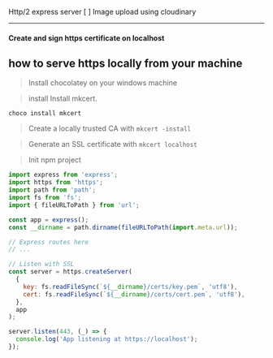 Http/2 express server
[ ] Image upload using cloudinary

---

#### Create and sign https certificate on localhost

## how to serve https locally from your machine

> Install chocolatey on your windows machine

> install Install mkcert.

`choco install mkcert`

> Create a locally trusted CA with `mkcert -install`

> Generate an SSL certificate with `mkcert localhost`

> Init npm project

```javascript
import express from 'express';
import https from 'https';
import path from 'path';
import fs from 'fs';
import { fileURLToPath } from 'url';

const app = express();
const __dirname = path.dirname(fileURLToPath(import.meta.url));

// Express routes here
// ...

// Listen with SSL
const server = https.createServer(
  {
    key: fs.readFileSync(`${__dirname}/certs/key.pem`, 'utf8'),
    cert: fs.readFileSync(`${__dirname}/certs/cert.pem`, 'utf8'),
  },
  app
);

server.listen(443, (_) => {
  console.log('App listening at https://localhost');
});
```
